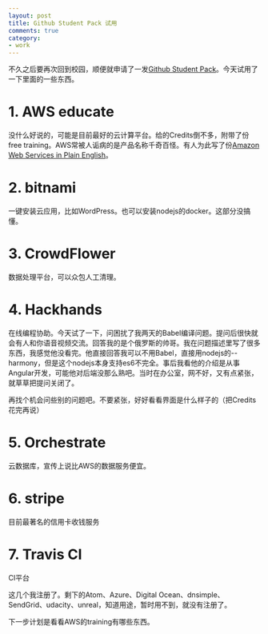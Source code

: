 ```yaml
---
layout: post
title: Github Student Pack 试用
comments: true
category:
- work
---
```


不久之后要再次回到校园，顺便就申请了一发[Github Student Pack](https://education.github.com/pack)。今天试用了一下里面的一些东西。

# 1. AWS educate

没什么好说的，可能是目前最好的云计算平台。给的Credits倒不多，附带了份free training。AWS常被人诟病的是产品名称千奇百怪。有人为此写了份[Amazon Web Services
in Plain English](https://www.expeditedssl.com/aws-in-plain-english)。

# 2. bitnami

一键安装云应用，比如WordPress。也可以安装nodejs的docker。这部分没搞懂。

# 3. CrowdFlower

数据处理平台，可以众包人工清理。

# 4. Hackhands

在线编程协助。今天试了一下，问困扰了我两天的Babel编译问题。提问后很快就会有人和你语音视频交流。回答我的是个俄罗斯的帅哥。我在问题描述里写了很多东西，我感觉他没看完。他直接回答我可以不用Babel，直接用nodejs的--harmony，但是这个nodejs本身支持es6不完全。事后我看他的介绍是从事Angular开发，可能他对后端没那么熟吧。当时在办公室，网不好，又有点紧张，就草草把提问关闭了。

再找个机会问些别的问题吧。不要紧张，好好看看界面是什么样子的（把Credits花完再说）

# 5. Orchestrate

云数据库，宣传上说比AWS的数据服务便宜。

# 6. stripe

目前最著名的信用卡收钱服务

# 7. Travis CI

CI平台


这几个我注册了。剩下的Atom、Azure、Digital Ocean、dnsimple、SendGrid、udacity、unreal，知道用途，暂时用不到，就没有注册了。

下一步计划是看看AWS的training有哪些东西。




